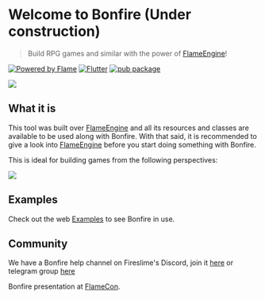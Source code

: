 
# Welcome to Bonfire (Under construction)

> Build RPG games and similar with the power of [FlameEngine](https://flame-engine.org/)!



[![Powered by Flame](https://img.shields.io/badge/Powered%20by-%F0%9F%94%A5-orange.svg)](https://flame-engine.org)
[![Flutter](https://img.shields.io/badge/Made%20with-Flutter-blue.svg)](https://flutter.dev/)
[![pub package](https://img.shields.io/pub/v/bonfire.svg)](https://pub.dev/packages/bonfire)

![](../_media/example.gif)

## What it is

This tool was built over [FlameEngine](https://flame-engine.org/) and all its resources and classes are available to be used along with Bonfire. With that said, it is recommended to give a look into [FlameEngine](https://flame-engine.org/) before you start doing something with Bonfire.

This is ideal for building games from the following perspectives:

![](../_media/perspectiva.png)


## Examples

Check out the web [Examples](/doc/examples) to see Bonfire in use.

## Community

We have a Bonfire help channel on Fireslime's Discord, join it [here](https://discord.com/invite/pxrBmy4) or telegram group [here](https://t.me/bonfire_engine)

Bonfire presentation at [FlameCon](https://www.youtube.com/watch?v=2DdiNrAAuBg&t=2s).